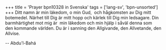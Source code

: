 +++
title = 'Prayer bpn10328 in Svenska'
tags = ['lang-sv', 'bpn-unsorted']
+++
Ditt namn är min läkedom, o min Gud,  och hågkomsten av Dig mitt botemedel. Närhet till Dig är mitt hopp och kärlek till Dig min ledsagare. Din barmhärtighet mot mig är  min läkedom och min hjälp i såväl denna som  den kommande världen. Du är i sanning den Allgivande, den Allvetande, den Allvise.

-- Abdu'l-Bahá
